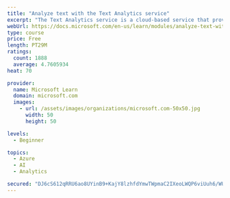 ```yaml
---
title: "Analyze text with the Text Analytics service"
excerpt: "The Text Analytics service is a cloud-based service that provides advanced natural language processing over raw text for sentiment analysis, key phrase extraction, named entity recognition, and language detection."
webUrl: https://docs.microsoft.com/en-us/learn/modules/analyze-text-with-text-analytics-service/
type: course
price: Free
length: PT29M
ratings:
  count: 1888
  average: 4.7605934
heat: 70

provider:
  name: Microsoft Learn
  domain: microsoft.com
  images:
    - url: /assets/images/organizations/microsoft.com-50x50.jpg
      width: 50
      height: 50

levels:
  - Beginner

topics:
  - Azure
  - AI
  - Analytics

secured: "DJ6cS612qRRU6ao8UYinB9+KajY8lzhfdYmwTWpmaC2IXeoLWQP6viUuh6/WULQbZ+hSBie/7yxrMpB2uwBv+hx8DIX9YUzOsyG06MS0a2QJLlmg2/GdUYtezcqw/isIbEBHDEjU6PQ6gJ+2r/jl1Z0MVAoE25fvAYeXSwQhFsU9OTzikZDndr9ZNTuKc/yqRlzsEaRIXRD4YGxYLxNO5bsvlq2+HAXSmVmni5evgF0rsozIvR6HkvCdWvYdcf8f2IvI2r8Wh7OdGlqbVO748Y0dGM8wY8DZ/RIIoX2ti4fh0oZE15vwnmA7hM8Xv/Tq9SKa7lyNoIJqNJVr6+TjrGz2T+DZg63UmDKoEP4/SHvJ8mxZi7K7Zyr/AKjbWyiv7xlQzpkxn24FP8DkzWncyxLXhv0TQ7qyfaoYzSy6sLw=;4wMUSvgxD8wCYn42NOgx8w=="
---
```


